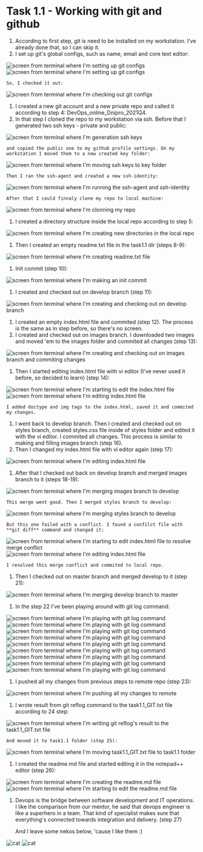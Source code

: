 # **Task 1.1** - Working with git and github 

1. According to first step, git is need to be installed on my workstation. I've already done that, so I can skip it.
1. I set up git's global configs, such as name, email and core text editor: 

![screen from terminal where I'm setting up git configs](./images/2.0.png?raw=true)
![screen from terminal where I'm setting up git configs](./images/2.1.png)

	So, I checked it out:

 ![screen from terminal where I'm checking out git configs](./images/2.2.png)
 
1. I created a new git account and a new private repo and called it according to step 4: DevOps_online_Dnipro_2021Q4.
1. In that step I cloned the repo to my workstation via ssh. Before that I generated two ssh keys - private and public: 

![screen from terminal where I'm generation ssh keys](./images/6.0.png)

	and copied the public one to my github profile settings. On my workstation I moved them to a new created key folder:

![screen from terminal where I'm moving ssh keys to key folder](./images/6.1.png)

	Then I ran the ssh-agent and created a new ssh-identity:

![screen from terminal where I'm running the ssh-agent and ssh-identity](./images/6.2.png)

	After that I could finnaly clone my repo to local machine:
 
![screen from terminal where I'm clonning my repo](./images/6.3.png)
 
1. I created a directory structure inside the local repo according to step 5:

![screen from terminal where I'm creating new directories in the local repo](./images/8.png)

1. Then I created an empty readme.txt file in the task1.1 dir (steps 8-9):

![screen from terminal where I'm creating readme.txt file](./images/9.png)

1. Init commit (step 10):

![screen from terminal where I'm making an init commit](./images/10.png)

1. I created and checked out on develop branch (step 11):

![screen from terminal where I'm creating and checking out on develop branch](./images/11.png)

1. I created an empty index.html file and commited (step 12). The process is the same as in step before, so there's no screen.
1. I created and checked out on images branch. I downloaded two images and moved 'em to the images folder and commited all changes (step 13):

![screen from terminal where I'm creating and checking out on images branch and commiting changes](./images/13.png)

1. Then I started editing index.html file with vi editor (I've never used it before, so decided to learn) (step 14):

![screen from terminal where I'm starting to edit the index.html file](./images/14.0.png)
![screen from terminal where I'm editing index.html file](./images/14.1.png)

	I added doctype and img tags to the index.html, saved it and commited my changes.

1. I went back to develop branch. Then I created and checked out on styles branch, created styles.css file inside of styles folder and edited it with the vi editor. I commited all changes. This process is similar to making and filling images branch (step 16).
1. Then I changed my index.html file with vi editor again (step 17):

![screen from terminal where I'm editing index.html file](./images/17.png)

1. After that I checked out back on develop branch and merged images branch to it (steps 18-19):

![screen from terminal where I'm merging images branch to develop](./images/19.0.png)

	This merge went good. Then I merged styles branch to develop:

![screen from terminal where I'm merging styles branch to develop](./images/19.1.png)

	But this one failed with a conflict. I found a confilct file with **git diff** command and changed it:

![screen from terminal where I'm starting to edit index.html file to resolve merge conflict](./images/19.2.png) ![screen from terminal where I'm editing index.html file](./images/19.3.png)

	I resolved this merge conflict and commited to local repo.

1. Then I checked out on master branch and merged develop to it (step 21):

![screen from terminal where I'm merging develop branch to master](./images/21.png)

1. In the step 22 I've been playing around with git log command:

![screen from terminal where I'm playing with git log command](./images/22.0.png)
![screen from terminal where I'm playing with git log command](./images/22.1.png)
![screen from terminal where I'm playing with git log command](./images/22.2.png)
![screen from terminal where I'm playing with git log command](./images/22.3.png)
![screen from terminal where I'm playing with git log command](./images/22.4.png)
![screen from terminal where I'm playing with git log command](./images/22.5.png)
![screen from terminal where I'm playing with git log command](./images/22.6.png)
![screen from terminal where I'm playing with git log command](./images/22.7.png)
![screen from terminal where I'm playing with git log command](./images/22.8.png)

1. I pushed all my changes from previous steps to remote repo (step 23):

![screen from terminal where I'm pushing all my changes to remote](./images/23.png)

1. I wrote result from git reflog command to the task1.1_GIT.txt file according to 24 step:

![screen from terminal where I'm writing git reflog's result to the task1.1_GIT.txt file](./images/24.png)

	And moved it to task1.1 folder (step 25):
 
![screen from terminal where I'm moving task1.1_GIT.txt file to task1.1 folder](./images/25.png)

1. I created the readme.md file and started editing it in the notepad++ editor (step 26):

![screen from terminal where I'm creating the readme.md file](./images/26.0.png)
![screen from terminal where I'm starting to edit the readme.md file](./images/26.1.png)

1. Devops is the bridge between software development and IT operations. I like the comparison from our mentor, he said that devops engineer is like a superhero in a team. That kind of specialist makes sure that everything's connected towards integration and delivery. (step 27)

	And I leave some nekos below, 'cause I like them :)

![cat](./images/cat1.jpeg)
![cat](./images/cat2.png)
